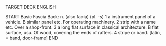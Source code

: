 TARGET DECK
ENGLISH

START
Basic
Fascia
Back: n. (also facia) (pl. -s) 1 a instrument panel of a vehicle. B similar panel etc. For operating machinery. 2 strip with a name etc. Over a shop-front. 3 a long flat surface in classical architecture. B flat surface, usu. Of wood, covering the ends of rafters. 4 stripe or band. [latin, = band, door-frame]
END
